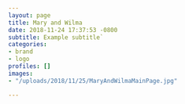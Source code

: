 ```yaml
---
layout: page
title: Mary and Wilma
date: 2018-11-24 17:37:53 -0800
subtitle: Example subtitle`
categories:
- brand
- logo
profiles: []
images:
- "/uploads/2018/11/25/MaryAndWilmaMainPage.jpg"

---
```

